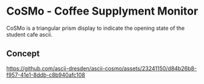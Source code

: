 # CoSMo - Coffee Supplyment Monitor

CoSMo is a triangular prism display to indicate the opening state of the student cafe ascii.

## Concept

https://github.com/ascii-dresden/ascii-cosmo/assets/23241150/d84b26b8-f957-41e1-8ddb-c8b940afc108

